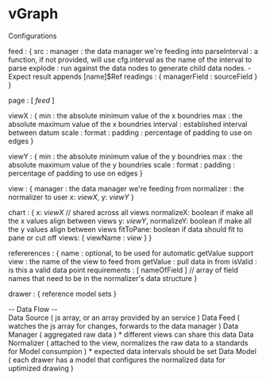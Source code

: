 vGraph
======

Configurations

feed : {
 	src : 
	manager : the data manager we're feeding into
	parseInterval : a function, if not provided, will use cfg.interval as the name of the interval to parse
	explode : run against the data nodes to generate child data nodes.
		- Expect result appends [name]$Ref
	readings : {
		managerField : sourceField
	}
}

page : [ *feed* ]

viewX : {
	min : the absolute minimum value of the x boundries
	max : the absolute maximum value of the x boundries
	interval : established interval between datum
	scale : 
	format :
	padding : percentage of padding to use on edges
}

viewY : {
	min : the absolute minimum value of the y boundries
	max : the absolute maximum value of the y boundries
	scale :
	format :
	padding : percentage of padding to use on edges
}

view : {
	manager : the data manager we're feeding from
	normalizer : the normalizer to user
	x: *viewX*,
	y: *viewY*
}

chart : {
	x: *viewX* // shared across all views
    normalizeX: boolean if make all the x values align between views
    y: *viewY*,
    normalizeY: boolean if make all the y values align between views
    fitToPane: boolean if data should fit to pane or cut off
    views: {
    	viewName : *view*
    }
}

refererences : {
	name : optional, to be used for automatic getValue support
	view : the name of the view to feed from
	getValue : pull data in from
    isValid : is this a valid data point
	requirements : [ nameOfField ] // array of field names that need to be in the normalizer's data structure
}

drawer : {
	reference
	model
	sets
}

-- Data Flow --  
Data Source ( js array, or an array provided by an service )
Data Feed ( watches the js array for changes, forwards to the data manager )
Data Manager ( aggregated raw data )
	* different views can share this data
Data Normalizer ( attached to the view, normalizes the raw data to a standards for Model consumpion  )
	* expected data intervals should be set
Data Model ( each drawer has a model that configures the normalized data for uptimized drawing )
